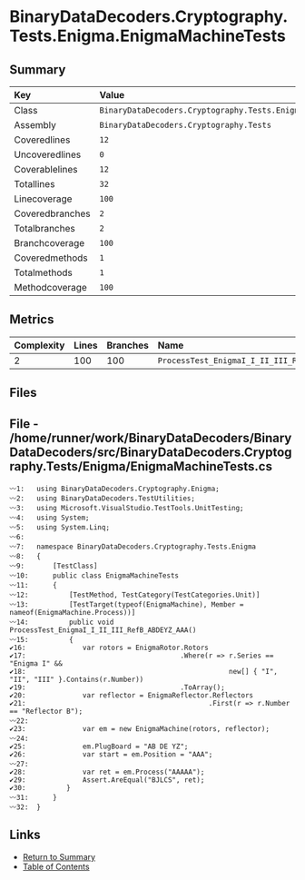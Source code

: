 ﻿# BinaryDataDecoders.Cryptography.Tests.Enigma.EnigmaMachineTests

## Summary

| Key             | Value                                                             |
| :-------------- | :---------------------------------------------------------------- |
| Class           | `BinaryDataDecoders.Cryptography.Tests.Enigma.EnigmaMachineTests` |
| Assembly        | `BinaryDataDecoders.Cryptography.Tests`                           |
| Coveredlines    | `12`                                                              |
| Uncoveredlines  | `0`                                                               |
| Coverablelines  | `12`                                                              |
| Totallines      | `32`                                                              |
| Linecoverage    | `100`                                                             |
| Coveredbranches | `2`                                                               |
| Totalbranches   | `2`                                                               |
| Branchcoverage  | `100`                                                             |
| Coveredmethods  | `1`                                                               |
| Totalmethods    | `1`                                                               |
| Methodcoverage  | `100`                                                             |

## Metrics

| Complexity | Lines | Branches | Name                                           |
| :--------- | :---- | :------- | :--------------------------------------------- |
| 2          | 100   | 100      | `ProcessTest_EnigmaI_I_II_III_RefB_ABDEYZ_AAA` |

## Files

## File - /home/runner/work/BinaryDataDecoders/BinaryDataDecoders/src/BinaryDataDecoders.Cryptography.Tests/Enigma/EnigmaMachineTests.cs

```CSharp
〰1:   using BinaryDataDecoders.Cryptography.Enigma;
〰2:   using BinaryDataDecoders.TestUtilities;
〰3:   using Microsoft.VisualStudio.TestTools.UnitTesting;
〰4:   using System;
〰5:   using System.Linq;
〰6:   
〰7:   namespace BinaryDataDecoders.Cryptography.Tests.Enigma
〰8:   {
〰9:       [TestClass]
〰10:      public class EnigmaMachineTests
〰11:      {
〰12:          [TestMethod, TestCategory(TestCategories.Unit)]
〰13:          [TestTarget(typeof(EnigmaMachine), Member = nameof(EnigmaMachine.Process))]
〰14:          public void ProcessTest_EnigmaI_I_II_III_RefB_ABDEYZ_AAA()
〰15:          {
✔16:              var rotors = EnigmaRotor.Rotors
✔17:                                      .Where(r => r.Series == "Enigma I" &&
✔18:                                                  new[] { "I", "II", "III" }.Contains(r.Number))
✔19:                                      .ToArray();
✔20:              var reflector = EnigmaReflector.Reflectors
✔21:                                             .First(r => r.Number == "Reflector B");
〰22:  
✔23:              var em = new EnigmaMachine(rotors, reflector);
〰24:  
✔25:              em.PlugBoard = "AB DE YZ";
✔26:              var start = em.Position = "AAA";
〰27:  
✔28:              var ret = em.Process("AAAAA");
✔29:              Assert.AreEqual("BJLCS", ret);
✔30:          }
〰31:      }
〰32:  }
```

## Links

* [Return to Summary](Summary.md)
* [Table of Contents](../TOC.md)

